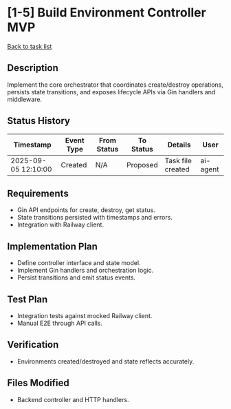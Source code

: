 # [1-5] Build Environment Controller MVP

[Back to task list](../tasks.md)

## Description
Implement the core orchestrator that coordinates create/destroy operations, persists state transitions, and exposes lifecycle APIs via Gin handlers and middleware.

## Status History
| Timestamp | Event Type | From Status | To Status | Details | User |
|-----------|------------|-------------|-----------|---------|------|
| 2025-09-05 12:10:00 | Created | N/A | Proposed | Task file created | ai-agent |

## Requirements
- Gin API endpoints for create, destroy, get status.
- State transitions persisted with timestamps and errors.
- Integration with Railway client.

## Implementation Plan
- Define controller interface and state model.
- Implement Gin handlers and orchestration logic.
- Persist transitions and emit status events.

## Test Plan
- Integration tests against mocked Railway client.
- Manual E2E through API calls.

## Verification
- Environments created/destroyed and state reflects accurately.

## Files Modified
- Backend controller and HTTP handlers.
